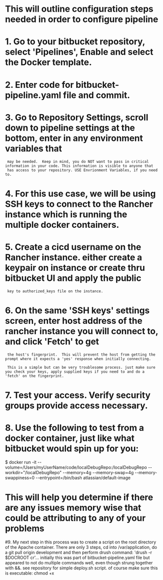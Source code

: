 # This will outline configuration steps needed in order to configure pipeline
# 


#  1. Go to your bitbucket repository, select 'Pipelines', Enable and select the Docker template.
  
#  2. Enter code for bitbucket-pipeline.yaml file and commit.
  
#  3. Go to Repository Settings, scroll down to pipeline settings at the bottom, enter in any environment variables that 
     may be needed.  Keep in mind, you do NOT want to pass in critical information in your code. This information is visible to anyone that 
     has access to your repository. USE Envrionment Variables, if you need to.
  
#  4. For this use case, we will be using SSH keys to connect to the Rancher instance which is running the multiple docker containers.
  
#  5. Create a cicd username on the Rancher instance. either create a keypair on instance or create thru bitbucket UI and apply the public
     key to authorized_keys file on the instance.
  
#  6. On the same 'SSH keys' settings screen, enter host address of the rancher instance you will connect to, and click 'Fetch' to get
     the host's fingerprint.  This will prevent the host from getting the prompt where it expects a 'yes' response when initially connecting.

     This is a simple but can be very troublesome process. just make sure you check your keys, apply supplied keys if you need to and do a 'fetch' on the fingerprint.

#  7. Test your access.  Verify security groups provide access necessary.

#  8. Use the following to test from a docker container, just like what bitbucket would spin up for you:

$ docker run -it --volume=/Users/myUserName/code/localDebugRepo:/localDebugRepo --workdir="/localDebugRepo" --memory=4g --memory-swap=4g --memory-swappiness=0 --entrypoint=/bin/bash atlassian/default-image

#  This will help you determine if there are any issues memory wise that could be attributing to any of your problems

#9.  My next step in this process was to create a script on the root directory of the Apache container.  There are only 3 steps, cd into /var/application, do a git pull origin development and then perform drush command: 'drush -r $DOCROOT cr'... initially this was part of bitbucket-pipeline.yaml file but appeared to not do multiple commands well, even though strung together with &&. see repository for simple deploy.sh script.  of course make sure this is executable: chmod +x



#
#
#
#
#
#
#
#
#
#
#
#
#
#
#

